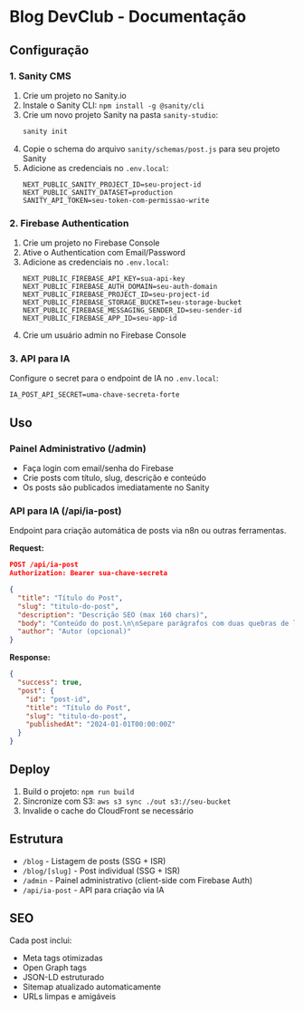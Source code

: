# Blog DevClub - Documentação

## Configuração

### 1. Sanity CMS

1. Crie um projeto no Sanity.io
2. Instale o Sanity CLI: `npm install -g @sanity/cli`
3. Crie um novo projeto Sanity na pasta `sanity-studio`:
   ```bash
   sanity init
   ```
4. Copie o schema do arquivo `sanity/schemas/post.js` para seu projeto Sanity
5. Adicione as credenciais no `.env.local`:
   ```
   NEXT_PUBLIC_SANITY_PROJECT_ID=seu-project-id
   NEXT_PUBLIC_SANITY_DATASET=production
   SANITY_API_TOKEN=seu-token-com-permissao-write
   ```

### 2. Firebase Authentication

1. Crie um projeto no Firebase Console
2. Ative o Authentication com Email/Password
3. Adicione as credenciais no `.env.local`:
   ```
   NEXT_PUBLIC_FIREBASE_API_KEY=sua-api-key
   NEXT_PUBLIC_FIREBASE_AUTH_DOMAIN=seu-auth-domain
   NEXT_PUBLIC_FIREBASE_PROJECT_ID=seu-project-id
   NEXT_PUBLIC_FIREBASE_STORAGE_BUCKET=seu-storage-bucket
   NEXT_PUBLIC_FIREBASE_MESSAGING_SENDER_ID=seu-sender-id
   NEXT_PUBLIC_FIREBASE_APP_ID=seu-app-id
   ```
4. Crie um usuário admin no Firebase Console

### 3. API para IA

Configure o secret para o endpoint de IA no `.env.local`:
```
IA_POST_API_SECRET=uma-chave-secreta-forte
```

## Uso

### Painel Administrativo (/admin)

- Faça login com email/senha do Firebase
- Crie posts com título, slug, descrição e conteúdo
- Os posts são publicados imediatamente no Sanity

### API para IA (/api/ia-post)

Endpoint para criação automática de posts via n8n ou outras ferramentas.

**Request:**
```json
POST /api/ia-post
Authorization: Bearer sua-chave-secreta

{
  "title": "Título do Post",
  "slug": "titulo-do-post",
  "description": "Descrição SEO (max 160 chars)",
  "body": "Conteúdo do post.\n\nSepare parágrafos com duas quebras de linha.",
  "author": "Autor (opcional)"
}
```

**Response:**
```json
{
  "success": true,
  "post": {
    "id": "post-id",
    "title": "Título do Post",
    "slug": "titulo-do-post",
    "publishedAt": "2024-01-01T00:00:00Z"
  }
}
```

## Deploy

1. Build o projeto: `npm run build`
2. Sincronize com S3: `aws s3 sync ./out s3://seu-bucket`
3. Invalide o cache do CloudFront se necessário

## Estrutura

- `/blog` - Listagem de posts (SSG + ISR)
- `/blog/[slug]` - Post individual (SSG + ISR)
- `/admin` - Painel administrativo (client-side com Firebase Auth)
- `/api/ia-post` - API para criação via IA

## SEO

Cada post inclui:
- Meta tags otimizadas
- Open Graph tags
- JSON-LD estruturado
- Sitemap atualizado automaticamente
- URLs limpas e amigáveis